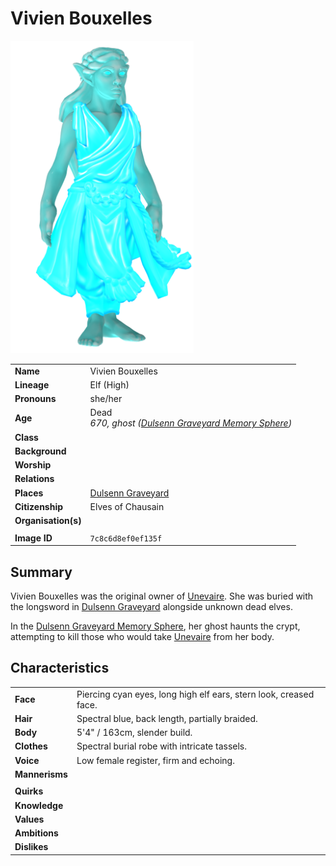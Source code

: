 # Vivien Bouxelles

<img src="https://raw.githubusercontent.com/jesskelsall/astarus-images/main/characters/portraits/7c8c6d8ef0ef135f.png" height="500" />

|||
| --- | --- |
| **Name** | Vivien Bouxelles | character.4
| **Lineage** | Elf (High) |
| **Pronouns** | she/her |
| **Age** | Dead<br>*670, ghost ([Dulsenn Graveyard Memory Sphere](../items/artifacts-of-oonar/memory-spheres/dulsenn-graveyard-memory-sphere.md))* |
| **Class** | |
| **Background** | |
| **Worship** | |
| **Relations** | |
| **Places** | [Dulsenn Graveyard](../places/structures/dulsenn-graveyard.md) |
| **Citizenship** | Elves of Chausain |
| **Organisation(s)** | |
|||
| **Image ID** | `7c8c6d8ef0ef135f` |

## Summary

Vivien Bouxelles was the original owner of [Unevaire](../items/artifacts-of-oonar/weapons/unevaire.md). She was buried with the longsword in [Dulsenn Graveyard](../places/structures/dulsenn-graveyard.md) alongside unknown dead elves.

In the [Dulsenn Graveyard Memory Sphere](../items/artifacts-of-oonar/memory-spheres/dulsenn-graveyard-memory-sphere.md), her ghost haunts the crypt, attempting to kill those who would take [Unevaire](../items/artifacts-of-oonar/weapons/unevaire.md) from her body.

## Characteristics

| | |
| --- | --- |
| **Face** | Piercing cyan eyes, long high elf ears, stern look, creased face. | characteristics.2
| **Hair** | Spectral blue, back length, partially braided. |
| **Body** | 5'4" / 163cm, slender build. |
| **Clothes** | Spectral burial robe with intricate tassels. |
| **Voice** | Low female register, firm and echoing. |
| **Mannerisms** | |
| | |
| **Quirks** | |
| **Knowledge** | |
| **Values** | |
| **Ambitions** | |
| **Dislikes** | |
